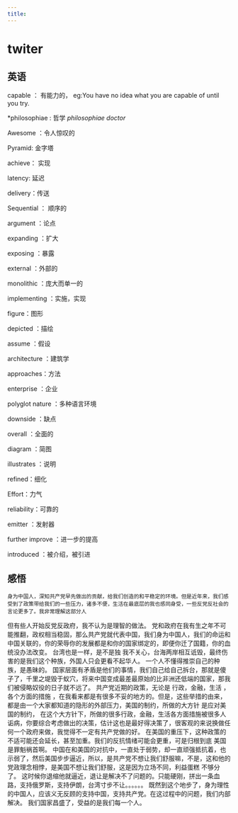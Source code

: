 ```yaml
---
title:
---
```

# twiter

## 英语

capable ： 有能力的， eg:You have no idea what you are capable of until you try.

*philosophiae : 哲学  *philosophiae doctor* 

Awesome ：令人惊叹的

Pyramid: 金字塔

achieve： 实现

latency: 延迟

delivery：传送

Sequential ： 顺序的

argument ：论点

expanding ：扩大

exposing ：暴露

external ：外部的

monolithic ：庞大而单一的

implementing ：实施，实现

figure：图形

depicted ：描绘

assume ：假设

architecture ：建筑学

approaches：方法

enterprise ：企业

polyglot nature ：多种语言环境

downside ：缺点

overall ：全面的

diagram ：简图

illustrates ：说明

refined：细化

Effort：力气

reliability：可靠的

emitter ：发射器

further improve ：进一步的提高

introduced ：被介绍，被引进



## 感悟

 	身为中国人，深知共产党早先做出的贡献，给我们创造的和平稳定的环境。但是近年来，我们感受到了政策带给我们的一些压力，诸多不便，生活在最底层的我也感同身受，一些反党反社会的言论更多了。我非常理解这部分人
 但有些人开始反党反政府，我不认为是理智的做法。
 	党和政府在我有生之年不可能推翻，政权相当稳固，那么共产党就代表中国，我们身为中国人，我们的命运和中国关联的，你的荣辱你的发展都是和你的国家绑定的，即便你迁了国籍，你的血统没办法改变。
 台湾也是一样，是不是独 我不关心，台海两岸相互诋毁，最终伤害的是我们这个种族，外国人只会更看不起华人。 一个人不懂得推崇自己的种族，是愚昧的。
 国家层面有矛盾是他们的事情，我们自己给自己拆台，那就是傻子了，千里之堤毁于蚁穴，将来中国变成最差最原始的比非洲还低端的国家，那我们被侵略奴役的日子就不远了。
 共产党近期的政策，无论是 行政，金融，生活 ，各个方面的措施 ，在我看来都是有很多不妥的地方的。但是，这些举措的由来，都是由一个大家都知道的隐形的外部压力，美国的制约，所做的大方针 是应对美国的制约，
 在这个大方针下，所做的很多行政，金融，生活各方面措施被很多人诟病，你要综合考虑做出的决策，估计这也是最好得决策了，很客观的来说换做任何一个政府来做，我觉得不一定有共产党做的好。
 在美国的重压下，这种政策的不适可能还会延长，甚至加重。我们的反抗情绪可能会更重，可是归根到底 美国是罪魁祸首啊。 		中国在和美国的对抗中，一直处于弱势，却一直顽强抵抗着，也示弱了，然后美国步步逼近，所以，是共产党不想让我们舒服嘛，不是，这和他的党政理念相悖，是美国不想让我们舒服，这是因为立场不同，利益蛋糕 不够分了。
 这时候你退缩他就逼近，退让是解决不了问题的。只能硬刚，拼出一条血路，支持俄罗斯，支持伊朗，台湾寸步不让。。。。。。 
 既然到这个地步了，身为理性的中国人，应该义无反顾的支持中国，支持共产党。在这过程中的问题，我们内部解决。 我们国家昌盛了，受益的是我们每一个人。